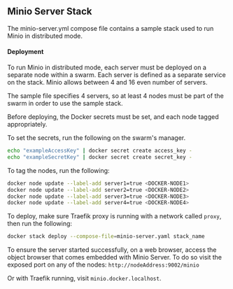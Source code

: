 ## Minio Server Stack
The minio-server.yml compose file contains a sample stack used to run Minio in distributed mode.

#### Deployment
To run Minio in distributed mode, each server must be deployed on a separate node within a swarm.
Each server is defined as a separate service on the stack. Minio allows between 4 and 16 even number of servers. 

The sample file specifies 4 servers, so at least 4 nodes must be part of the swarm in order to use the sample stack.

Before deploying, the Docker secrets must be set, and each node tagged appropriately.

To set the secrets, run the following on the swarm's manager.

```bash
echo "exampleAccessKey" | docker secret create access_key -
echo "exampleSecretKey" | docker secret create secret_key -
```

To tag the nodes, run the following: 
```bash
docker node update --label-add server1=true <DOCKER-NODE1>
docker node update --label-add server2=true <DOCKER-NODE2>
docker node update --label-add server3=true <DOCKER-NODE3>
docker node update --label-add server4=true <DOCKER-NODE4>
```

To deploy, make sure Traefik proxy is running with a network called `proxy`, then run the following:
```bash
docker stack deploy --compose-file=minio-server.yaml stack_name
```

To ensure the server started successfully, on a web browser, access the object browser that comes embedded with Minio Server. To do so visit the exposed port on any of the nodes:
`http://nodeAddress:9002/minio`

Or with Traefik running, visit `minio.docker.localhost`. 
